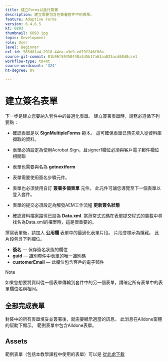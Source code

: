```yaml
---
title: 建立Forms以進行簽署
description: 建立需要包含在簽署套件中的表單。
feature: Adaptive Forms
version: 6.4,6.5
kt: 6893
thumbnail: 6893.jpg
topic: Development
role: User
level: Beginner
exl-id: 565d81a4-2918-44ea-a3e9-ed79f246f08a
source-git-commit: 81b96f59450448a3d5b17a61aa025acd60d0cce1
workflow-type: tm+mt
source-wordcount: '324'
ht-degree: 0%

---
```


# 建立簽名表單

下一步是建立您要納入套件中的最適化表單。 建立簽署表單時，請務必遵循下列要點：

* 確認表單是以 **SignMultipleForms** 範本。 這可確保表單已預先填入從資料庫擷取的資料。

* 表單必須設定為使用Acrobat Sign，且signer1欄位必須與客戶電子郵件欄位相關聯
* 表單也需要與名為 **getnextform**
* 表單需要使用簽名步驟元件。
* 表單也必須使用自訂 **簽署多個表單** 元件。 此元件可讓您導覽至下一個表單以登入套件。
* 表單的提交必須設定為觸發AEM工作流程 **更新簽名狀態**
* 確認資料檔案路徑已設為 **Data.xml**. 當范常式式碼在表單提交程式的裝載中尋找名為Data.xml的檔案時，這是很重要的。

撰寫表單後，請加入 **公用欄** 表單中的最適化表單片段。 片段會標示為隱藏。 此片段包含下列欄位。

* **簽名**  — 保存簽名狀態的欄位
* **guid**  — 識別套件中表單的唯一識別碼
* **customerEmail**  — 此欄位包含客戶的電子郵件



>[!NOTE]
>如果您想要將資料從一個表單傳輸到套件中的另一個表單，請確定所有表單中的表單欄位名稱相同。

## 全部完成表單

封裝中的所有表單填妥並簽署後，就需要顯示適當的訊息。 此消息在Alldone窗體的幫助下顯示。 範例表單中包含Alldone表單。

## Assets

範例表單（包括本教學課程中使用的表單）可以是 [從此處下載](assets/forms-for-signing.zip)
